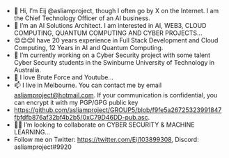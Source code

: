 - 👋 Hi, I’m Eij @asliamproject, though I often go by X on the Internet. I am the Chief Technology Officer of an AI business.
- 👀 I’m an AI Solutions Architect. I am interested in AI, WEB3, CLOUD COMPUTING, QUANTUM COMPUTING AND CYBER PROJECTS...
- 😊😊😊I have 20 years experience in Full Stack Development and Cloud Computing, 12 Years in AI and Quantum Computing.
- 🌱 I’m currently working on a Cyber Security project with some talent Cyber Security students in the Swinburne University of Technology in Australia.
- 💞️ I love Brute Force and Youtube...
- 📫 I live in Melbourne. You can contact me by email asliamproject@hotmail.com. If your communication is confidential, you can encrypt it with my PGP/GPG public key
- https://github.com/asliamproject/GROUP5/blob/f9fe5a26725323991847fbfdfb876af32bf4b2b5/0xC79D46DD-pub.asc.
- 🕵️‍♀️ I’m looking to collaborate on CYBER SECURITY & MACHINE LEARNING...
- Follow me on Twitter: https://twitter.com/Eij103899308, Discord: asliamproject#9920
<!---
asliamproject/asliamproject is a ✨ special ✨ repository because its `README.md` (this file) appears on your GitHub profile.
You can click the Preview link to take a look at your changes.
--->
